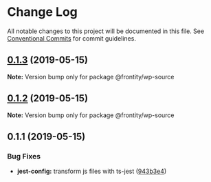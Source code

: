 # Change Log

All notable changes to this project will be documented in this file.
See [Conventional Commits](https://conventionalcommits.org) for commit guidelines.

## [0.1.3](https://github.com/frontity/frontity/compare/@frontity/wp-source@0.1.2...@frontity/wp-source@0.1.3) (2019-05-15)

**Note:** Version bump only for package @frontity/wp-source





## [0.1.2](https://github.com/frontity/frontity/compare/@frontity/wp-source@0.1.1...@frontity/wp-source@0.1.2) (2019-05-15)

**Note:** Version bump only for package @frontity/wp-source





## 0.1.1 (2019-05-15)


### Bug Fixes

* **jest-config:** transform js files with ts-jest ([943b3e4](https://github.com/frontity/frontity/commit/943b3e4))
